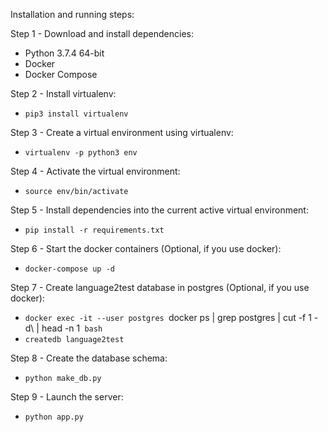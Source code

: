 Installation and running steps:

Step 1 - Download and install dependencies:
- Python 3.7.4 64-bit
- Docker
- Docker Compose

Step 2 - Install virtualenv:
- `pip3 install virtualenv`

Step 3 - Create a virtual environment using virtualenv:
- `virtualenv -p python3 env`

Step 4 - Activate the virtual environment:
- `source env/bin/activate`

Step 5 - Install dependencies into the current active virtual environment:
- `pip install -r requirements.txt`

Step 6 - Start the docker containers (Optional, if you use docker):
- `docker-compose up -d`

Step 7 - Create language2test database in postgres (Optional, if you use docker):
- `docker exec -it --user postgres `docker ps | grep postgres | cut -f 1 -d\ | head -n 1` bash`
- `createdb language2test`

Step 8 - Create the database schema:
- `python make_db.py`

Step 9 - Launch the server:
- `python app.py`
